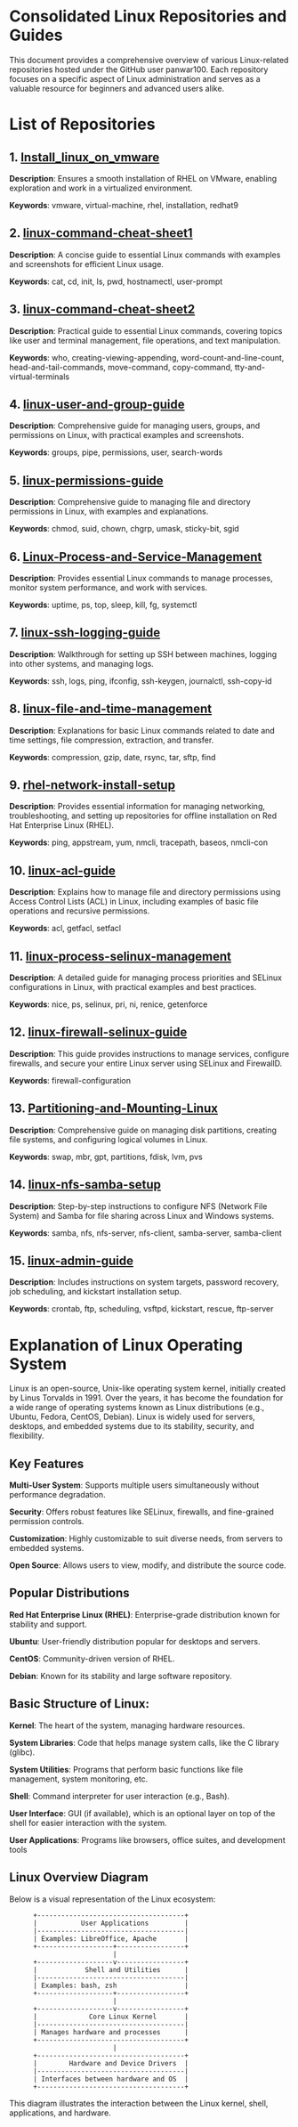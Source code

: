 # Consolidated Linux Repositories and Guides

This document provides a comprehensive overview of various Linux-related repositories hosted under the GitHub user panwar100. Each repository focuses on a specific aspect of Linux administration and serves as a valuable resource for beginners and advanced users alike.

# List of Repositories

## 1. [Install_linux_on_vmware](https://github.com/panwar100/Install_linux_on_vmware) 

**Description**: Ensures a smooth installation of RHEL on VMware, enabling exploration and work in a virtualized environment.

**Keywords**: vmware, virtual-machine, rhel, installation, redhat9

## 2. [linux-command-cheat-sheet1](https://github.com/panwar100/linux-command-cheat-sheet1)

**Description**: A concise guide to essential Linux commands with examples and screenshots for efficient Linux usage.

**Keywords**: cat, cd, init, ls, pwd, hostnamectl, user-prompt

## 3. [linux-command-cheat-sheet2](https://github.com/panwar100/linux-command-cheat-sheet2)

**Description**: Practical guide to essential Linux commands, covering topics like user and terminal management, file operations, and text manipulation.

**Keywords**: who, creating-viewing-appending, word-count-and-line-count, head-and-tail-commands, move-command, copy-command, tty-and-virtual-terminals

## 4. [linux-user-and-group-guide](https://github.com/panwar100/linux-user-and-group-guide)

**Description**: Comprehensive guide for managing users, groups, and permissions on Linux, with practical examples and screenshots.

**Keywords**: groups, pipe, permissions, user, search-words

## 5. [linux-permissions-guide](https://github.com/panwar100/linux-permissions-guide)

**Description**: Comprehensive guide to managing file and directory permissions in Linux, with examples and explanations.

**Keywords**: chmod, suid, chown, chgrp, umask, sticky-bit, sgid

## 6. [Linux-Process-and-Service-Management](https://github.com/panwar100/Linux-Process-and-Service-Management)

**Description**: Provides essential Linux commands to manage processes, monitor system performance, and work with services.

**Keywords**: uptime, ps, top, sleep, kill, fg, systemctl

## 7. [linux-ssh-logging-guide](https://github.com/panwar100/linux-ssh-logging-guide)

**Description**: Walkthrough for setting up SSH between machines, logging into other systems, and managing logs.

**Keywords**: ssh, logs, ping, ifconfig, ssh-keygen, journalctl, ssh-copy-id

## 8. [linux-file-and-time-management](https://github.com/panwar100/linux-file-and-time-management)

**Description**: Explanations for basic Linux commands related to date and time settings, file compression, extraction, and transfer.

**Keywords**: compression, gzip, date, rsync, tar, sftp, find

## 9. [rhel-network-install-setup](https://github.com/panwar100/rhel-network-install-setup)

**Description**: Provides essential information for managing networking, troubleshooting, and setting up repositories for offline installation on Red Hat Enterprise Linux (RHEL).

**Keywords**: ping, appstream, yum, nmcli, tracepath, baseos, nmcli-con

## 10. [linux-acl-guide](https://github.com/panwar100/linux-acl-guide)

**Description**: Explains how to manage file and directory permissions using Access Control Lists (ACL) in Linux, including examples of basic file operations and recursive permissions.

**Keywords**: acl, getfacl, setfacl

## 11. [linux-process-selinux-management](https://github.com/panwar100/linux-process-selinux-management)

**Description**: A detailed guide for managing process priorities and SELinux configurations in Linux, with practical examples and best practices.

**Keywords**: nice, ps, selinux, pri, ni, renice, getenforce

## 12. [linux-firewall-selinux-guide](https://github.com/panwar100/linux-firewall-selinux-guide)

**Description**: This guide provides instructions to manage services, configure firewalls, and secure your entire Linux server using SELinux and FirewallD.

**Keywords**: firewall-configuration

## 13. [Partitioning-and-Mounting-Linux](https://github.com/panwar100/Partitioning-and-Mounting-Linux)

**Description**: Comprehensive guide on managing disk partitions, creating file systems, and configuring logical volumes in Linux.

**Keywords**: swap, mbr, gpt, partitions, fdisk, lvm, pvs


## 14. [linux-nfs-samba-setup](https://github.com/panwar100/linux-nfs-samba-setup)

**Description**: Step-by-step instructions to configure NFS (Network File System) and Samba for file sharing across Linux and Windows systems.

**Keywords**: samba, nfs, nfs-server, nfs-client, samba-server, samba-client

## 15. [linux-admin-guide](https://github.com/panwar100/linux-admin-guide)

**Description**: Includes instructions on system targets, password recovery, job scheduling, and kickstart installation setup.

**Keywords**: crontab, ftp, scheduling, vsftpd, kickstart, rescue, ftp-server


# Explanation of Linux Operating System

Linux is an open-source, Unix-like operating system kernel, initially created by Linus Torvalds in 1991. Over the years, it has become the foundation for a wide range of operating systems known as Linux distributions (e.g., Ubuntu, Fedora, CentOS, Debian). Linux is widely used for servers, desktops, and embedded systems due to its stability, security, and flexibility.

## Key Features

**Multi-User System**: Supports multiple users simultaneously without performance degradation.

**Security**: Offers robust features like SELinux, firewalls, and fine-grained permission controls.

**Customization**: Highly customizable to suit diverse needs, from servers to embedded systems.

**Open Source**: Allows users to view, modify, and distribute the source code.


## Popular Distributions

**Red Hat Enterprise Linux (RHEL)**: Enterprise-grade distribution known for stability and support.

**Ubuntu**: User-friendly distribution popular for desktops and servers.

**CentOS**: Community-driven version of RHEL.

**Debian**: Known for its stability and large software repository.

## Basic Structure of Linux:
**Kernel**: The heart of the system, managing hardware resources.

**System Libraries**: Code that helps manage system calls, like the C library (glibc).

**System Utilities**: Programs that perform basic functions like file management, system monitoring, etc.

**Shell**: Command interpreter for user interaction (e.g., Bash).

**User Interface**: GUI (if available), which is an optional layer on top of the shell for easier interaction with the system.

**User Applications**: Programs like browsers, office suites, and development tools
 
## Linux Overview Diagram

Below is a visual representation of the Linux ecosystem:

          +-------------------------------------+
          |           User Applications         |
          |-------------------------------------|
          | Examples: LibreOffice, Apache       |
          +-------------------+-----------------+
                              |
          +-------------------v-----------------+
          |            Shell and Utilities      |
          |-------------------------------------|
          | Examples: bash, zsh                 |
          +-------------------+-----------------+
                              |
          +-------------------v-----------------+
          |             Core Linux Kernel       |
          |-------------------------------------|
          | Manages hardware and processes      |
          +-------------------------------------+
                              |
          +-------------------------------------+
          |        Hardware and Device Drivers  |
          |-------------------------------------|
          | Interfaces between hardware and OS  |
          +-------------------------------------+

This diagram illustrates the interaction between the Linux kernel, shell, applications, and hardware.



